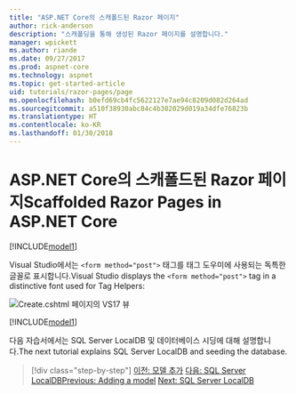 ```yaml
---
title: "ASP.NET Core의 스캐폴드된 Razor 페이지"
author: rick-anderson
description: "스캐폴딩을 통해 생성된 Razor 페이지를 설명합니다."
manager: wpickett
ms.author: riande
ms.date: 09/27/2017
ms.prod: aspnet-core
ms.technology: aspnet
ms.topic: get-started-article
uid: tutorials/razor-pages/page
ms.openlocfilehash: b0efd69cb4fc5622127e7ae94c8209d082d264ad
ms.sourcegitcommit: a510f38930abc84c4b302029d019a34dfe76823b
ms.translationtype: HT
ms.contentlocale: ko-KR
ms.lasthandoff: 01/30/2018
---
```

# <a name="scaffolded-razor-pages-in-aspnet-core"></a><span data-ttu-id="3c216-103">ASP.NET Core의 스캐폴드된 Razor 페이지</span><span class="sxs-lookup"><span data-stu-id="3c216-103">Scaffolded Razor Pages in ASP.NET Core</span></span>

[!INCLUDE[model1](../../includes/RP/page1.md)]

<span data-ttu-id="3c216-104">Visual Studio에서는 `<form method="post">` 태그를 태그 도우미에 사용되는 독특한 글꼴로 표시합니다.</span><span class="sxs-lookup"><span data-stu-id="3c216-104">Visual Studio displays the `<form method="post">` tag in a distinctive font used for Tag Helpers:</span></span> 

![Create.cshtml 페이지의 VS17 뷰](page/_static/th.png)

[!INCLUDE[model1](../../includes/RP/page2.md)]

<span data-ttu-id="3c216-106">다음 자습서에서는 SQL Server LocalDB 및 데이터베이스 시딩에 대해 설명합니다.</span><span class="sxs-lookup"><span data-stu-id="3c216-106">The next tutorial explains SQL Server LocalDB and seeding the database.</span></span>

>[!div class="step-by-step"]
<span data-ttu-id="3c216-107">[이전: 모델 추가](xref:tutorials/razor-pages/model)
[다음: SQL Server LocalDB](xref:tutorials/razor-pages/sql)</span><span class="sxs-lookup"><span data-stu-id="3c216-107">[Previous: Adding a model](xref:tutorials/razor-pages/model)
[Next: SQL Server LocalDB](xref:tutorials/razor-pages/sql)</span></span>

